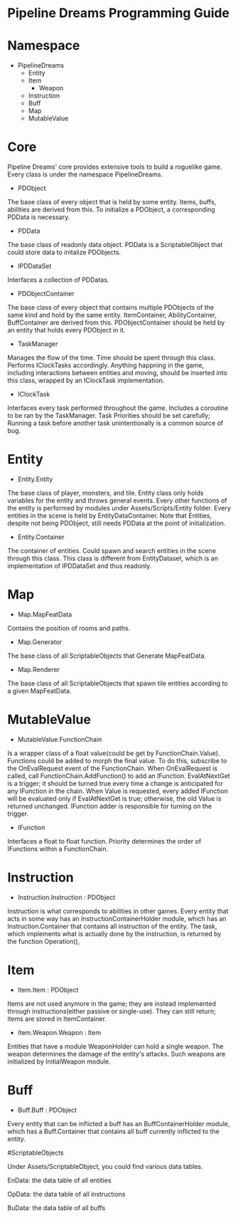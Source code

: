 # Pipeline Dreams Programming Guide

# Namespace

- PipelineDreams
  - Entity
  - Item
    - Weapon
  - Instruction
  - Buff
  - Map
  - MutableValue

# Core
Pipeline Dreams' core provides extensive tools to build a roguelike game. Every class is under the namespace PipelineDreams.

- PDObject

The base class of every object that is held by some entity. Items, buffs, abilities are derived from this. To initialize a PDObject, a corresponding PDData is necessary.


- PDData

The base class of readonly data object. PDData is a ScriptableObject that could store data to initalize PDObjects.


- IPDDataSet

Interfaces a collection of PDDatas. 


- PDObjectContainer<T>

The base class of every object that contains multiple PDObjects of the same kind and hold by the same entity. ItemContainer, AbilityContainer, BuffContainer are derived from this. PDObjectContainer should be held by an entity that holds every PDObject in it.

- TaskManager

Manages the flow of the time. Time should be spent through this class. Performs IClockTasks accordingly. Anything happning in the game, including interactions between entities and moving, should be inserted into this class, wrapped by an IClockTask implementation.

- IClockTask

Interfaces every task performed throughout the game. Includes a coroutine to be ran by the TaskManager. Task Priorities should be set carefully; Running a task before another task unintentionally is a common source of bug.

# Entity
- Entity.Entity

The base class of player, monsters, and tile. Entity class only holds variables for the entity and throws general events. Every other functions of the entity is performed by modules under Assets/Scripts/Entity folder. Every entities in the scene is held by EntityDataContainer. Note that Entities, despite not being PDObject, still needs PDData at the point of initialization.


- Entity.Container

The container of entities. Could spawn and search entities in the scene through this class. This class is different from EntityDataset, which is an implementation of IPDDataSet and thus readonly.

# Map

- Map.MapFeatData

Contains the position of rooms and paths.


- Map.Generator

The base class of all ScriptableObjects that Generate MapFeatData.


- Map.Renderer

The base class of all ScriptableObjects that spawn tile entities according to a given MapFeatData.

# MutableValue
- MutableValue.FunctionChain

Is a wrapper class of a float value(could be get by FunctionChain.Value). Functions could be added to morph the final value. To do this, subscribe to the OnEvalRequest event of the FunctionChain. When OnEvalRequest is called, call FunctionChain.AddFunction() to add an IFunction. EvalAtNextGet is a trigger; it should be turned true every time a change is anticipated for any IFunction in the chain. When Value is requested, every added IFunction will be evaluated only if EvalAtNextGet is true; otherwise, the old Value is returned unchanged. IFunction adder is responsible for turning on the trigger.


- IFunction

Interfaces a float to float function. Priority determines the order of IFunctions within a FunctionChain.

# Instruction

- Instruction.Instruction : PDObject

Instruction is what corresponds to abilities in other games. Every entity that acts in some way has an InstructionContainerHolder module, which has an Instruction.Container that contains all instruction of the entity. The task, which implements what is actually done by the instruction, is returned by the function Operation(), 

# Item
- Item.Item : PDObject

Items are not used anymore in the game; they are instead implemented through instructions(either passive or single-use). They can still return; items are stored in ItemContainer.

- Item.Weapon.Weapon : Item

Entities that have a module WeaponHolder can hold a single weapon. The weapon determines the damage of the entity's attacks. Such weapons are initialized by InitialWeapon module.  

# Buff
- Buff.Buff : PDObject

Every entity that can be inflicted a buff has an BuffContainerHolder module, which has a Buff.Container that contains all buff currently inflicted to the entity. 

#ScriptableObjects

Under Assets/ScriptableObject, you could find various data tables.

EnData: the data table of all entities

OpData: the data table of all instructions

BuData: the data table of all buffs
